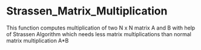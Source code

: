 # Strassen_Matrix_Multiplication
This function computes multiplication of two N x N matrix A and B with  help of Strassen Algorithm which needs less matrix multiplications than normal matrix multiplication A*B

